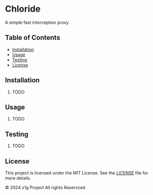 # Chloride

A simple fast interception proxy

## Table of Contents

- [Installation](#installation)
- [Usage](#usage)
- [Testing](#testing)
- [License](#license)

## Installation

1. TODO

## Usage

1. TODO

## Testing

1. TODO

## License

This project is licensed under the MIT License. See the [LICENSE](LICENSE) file for more details.

© 2024 z1g Project All rights Reservced
